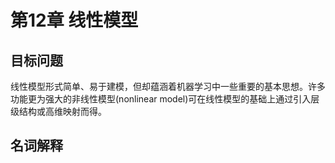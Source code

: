 # 第12章 线性模型

## 目标问题

线性模型形式简单、易于建模，但却蕴涵着机器学习中一些重要的基本思想。许多功能更为强大的非线性模型(nonlinear model)可在线性模型的基础上通过引入层级结构或高维映射而得。

## 名词解释